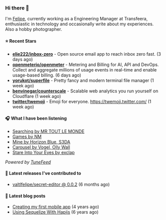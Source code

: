 ### Hi there 👋

I'm [Felipe](https://felipevm.com), currently working as a Engineering Manager at Transfeera, enthusiastic in technology and occasionally write about my experiences. Also a hobby photographer.

#### ⭐ Recent Stars
- **[elie222/inbox-zero](https://github.com/elie222/inbox-zero)** - Open source email app to reach inbox zero fast. (3 days ago)
- **[openmeterio/openmeter](https://github.com/openmeterio/openmeter)** - Metering and Billing for AI, API and DevOps. Collect and aggregate millions of usage events in real-time and enable usage-based billing. (6 days ago)
- **[yorukot/superfile](https://github.com/yorukot/superfile)** - Pretty fancy and modern terminal file manager (1 week ago)
- **[benvinegar/counterscale](https://github.com/benvinegar/counterscale)** - Scalable web analytics you run yourself on Cloudflare (1 week ago)
- **[twitter/twemoji](https://github.com/twitter/twemoji)** - Emoji for everyone. https://twemoji.twitter.com/ (1 week ago)

#### 🎧 What I have been listening
- [Searching by MR TOUT LE MONDE](https://open.spotify.com/track/2iwJ7fMxCZSYO46ZwKczjT)
- [Games by NM](https://open.spotify.com/track/3NQBnmz3PjBcZt4Cr3A5vT)
- [Mine by Horizon Blue, S3DA](https://open.spotify.com/track/4ywz4b9F85rFiyHviTbhls)
- [Carousel by Vogel, Olly Wall](https://open.spotify.com/track/5uybQCL4M61f4KVaZBLpgr)
- [Stare Into Your Eyes by exclap](https://open.spotify.com/track/21YSNocrWGa1vdSeXsOypC)

_Powered by [TuneFeed](https://tunefeed.app?ref=valtlfelipe-gh-profile)_ 

#### 🚀 Latest releases I've contributed to


- [valtlfelipe/secret-editor @ 0.0.2](https://github.com/valtlfelipe/secret-editor/releases/tag/0.0.2) (6 months ago)

#### 📄 Latest blog posts
- [Creating my first mobile app](https://felipevm.com/posts/creating-my-first-mobile-app/) (4 years ago)
- [Using Sequelize With Hapijs](https://felipevm.com/posts/using-sequelize-with-hapijs/) (6 years ago)
